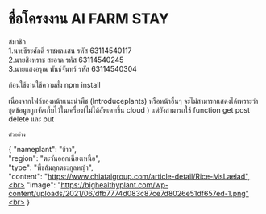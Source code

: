 # ชื่อโครงงาน AI FARM STAY

สมาชิก <br>
1.นายธีระศักดิ์ ราชพลแสน รหัส 63114540117     
2.นายสิงหราช สะอาด รหัส 63114540245 <br>
3.นายแสงอรุณ พันธ์จันทร์ รหัส 63114540304 <br>


ก่อนใช้งานใช้ความสั่ง npm install <br>


เนื่องจากไฟล์ของหน้าแนะนำพืช (Introduceplants) หรือหน้าอื่นๆ จะไม่สามารถแสดงได้เพราะว่า ชุดข้อมูลถูกจัดเก็บไว้ในเครื่อง(ไม่ได้อัพเดทขึ้น cloud ) แต่ยังสามารถใช้ function get post delete และ put <br>



    ตัวอย่าง
{
    "nameplant": "ข้าว",<br>
    "region": "ตะวันออกเฉียงเหนือ",<br>
    "type": "พืชล้มลุกตระกูลหญ้า",<br>
    "content": "https://www.chiataigroup.com/article-detail/Rice-MsLaeiad",<br>
    "image": "https://bighealthyplant.com/wp-content/uploads/2021/06/dfb7774d083c87ce7d8026e51df657ed-1.png"<br>
}

